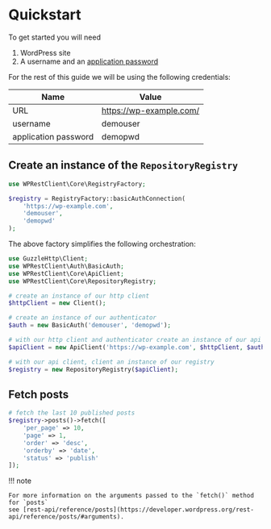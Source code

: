 # Quickstart

To get started you will need

1. WordPress site
2. A username and
   an [application password](https://make.wordpress.org/core/2020/11/05/application-passwords-integration-guide/)

For the rest of this guide we will be using the following credentials:

| Name                 | Value                   |
|----------------------|-------------------------|
| URL                  | https://wp-example.com/ |
| username             | demouser                |
| application password | demopwd                 |

## Create an instance of the `RepositoryRegistry`

```php
use WPRestClient\Core\RegistryFactory;

$registry = RegistryFactory::basicAuthConnection(
    'https://wp-example.com',
    'demouser',
    'demopwd'
);
```

The above factory simplifies the following orchestration:

```php
use GuzzleHttp\Client;
use WPRestClient\Auth\BasicAuth;
use WPRestClient\Core\ApiClient;
use WPRestClient\Core\RepositoryRegistry;

# create an instance of our http client
$httpClient = new Client();

# create an instance of our authenticator
$auth = new BasicAuth('demouser', 'demopwd');

# with our http client and authenticator create an instance of our api client
$apiClient = new ApiClient('https://wp-example.com', $httpClient, $auth);

# with our api client, client an instance of our registry 
$registry = new RepositoryRegistry($apiClient);
```

## Fetch posts

```php
# fetch the last 10 published posts
$registry->posts()->fetch([
    'per_page' => 10,
    'page' => 1,
    'order' => 'desc',
    'orderby' => 'date',
    'status' => 'publish'
]);
```

!!! note

    For more information on the arguments passed to the `fetch()` method for `posts`
    see [rest-api/reference/posts](https://developer.wordpress.org/rest-api/reference/posts/#arguments).
